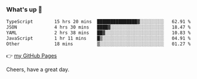 ### What's up 👋

<!--START_SECTION:waka-->

```txt
TypeScript        15 hrs 20 mins  ███████████████▓░░░░░░░░░   62.91 %
JSON              4 hrs 30 mins   ████▓░░░░░░░░░░░░░░░░░░░░   18.47 %
YAML              2 hrs 38 mins   ██▓░░░░░░░░░░░░░░░░░░░░░░   10.83 %
JavaScript        1 hr 11 mins    █▒░░░░░░░░░░░░░░░░░░░░░░░   04.91 %
Other             18 mins         ▒░░░░░░░░░░░░░░░░░░░░░░░░   01.27 %
```

<!--END_SECTION:waka-->

👉 [my GitHub Pages](https://ykzhukian.github.io)

Cheers, have a great day.

